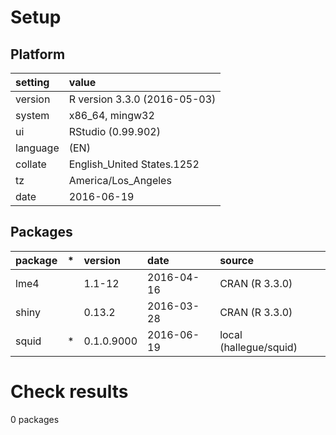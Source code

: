 # Setup

## Platform

|setting  |value                        |
|:--------|:----------------------------|
|version  |R version 3.3.0 (2016-05-03) |
|system   |x86_64, mingw32              |
|ui       |RStudio (0.99.902)           |
|language |(EN)                         |
|collate  |English_United States.1252   |
|tz       |America/Los_Angeles          |
|date     |2016-06-19                   |

## Packages

|package |*  |version    |date       |source                 |
|:-------|:--|:----------|:----------|:----------------------|
|lme4    |   |1.1-12     |2016-04-16 |CRAN (R 3.3.0)         |
|shiny   |   |0.13.2     |2016-03-28 |CRAN (R 3.3.0)         |
|squid   |*  |0.1.0.9000 |2016-06-19 |local (hallegue/squid) |

# Check results
0 packages


